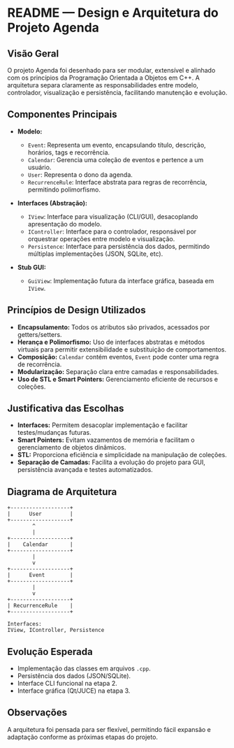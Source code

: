 # README — Design e Arquitetura do Projeto Agenda

## Visão Geral

O projeto Agenda foi desenhado para ser modular, extensível e alinhado com os princípios da Programação Orientada a Objetos em C++. A arquitetura separa claramente as responsabilidades entre modelo, controlador, visualização e persistência, facilitando manutenção e evolução.

## Componentes Principais

- **Modelo:**
  - `Event`: Representa um evento, encapsulando título, descrição, horários, tags e recorrência.
  - `Calendar`: Gerencia uma coleção de eventos e pertence a um usuário.
  - `User`: Representa o dono da agenda.
  - `RecurrenceRule`: Interface abstrata para regras de recorrência, permitindo polimorfismo.

- **Interfaces (Abstração):**
  - `IView`: Interface para visualização (CLI/GUI), desacoplando apresentação do modelo.
  - `IController`: Interface para o controlador, responsável por orquestrar operações entre modelo e visualização.
  - `Persistence`: Interface para persistência dos dados, permitindo múltiplas implementações (JSON, SQLite, etc).

- **Stub GUI:**
  - `GuiView`: Implementação futura da interface gráfica, baseada em `IView`.

## Princípios de Design Utilizados

- **Encapsulamento:** Todos os atributos são privados, acessados por getters/setters.
- **Herança e Polimorfismo:** Uso de interfaces abstratas e métodos virtuais para permitir extensibilidade e substituição de comportamentos.
- **Composição:** `Calendar` contém eventos, `Event` pode conter uma regra de recorrência.
- **Modularização:** Separação clara entre camadas e responsabilidades.
- **Uso de STL e Smart Pointers:** Gerenciamento eficiente de recursos e coleções.

## Justificativa das Escolhas

- **Interfaces:** Permitem desacoplar implementação e facilitar testes/mudanças futuras.
- **Smart Pointers:** Evitam vazamentos de memória e facilitam o gerenciamento de objetos dinâmicos.
- **STL:** Proporciona eficiência e simplicidade na manipulação de coleções.
- **Separação de Camadas:** Facilita a evolução do projeto para GUI, persistência avançada e testes automatizados.

## Diagrama de Arquitetura

```
+-------------------+
|      User         |
+-------------------+
        ^
        |
+-------------------+
|    Calendar       |
+-------------------+
        |
        v
+-------------------+
|      Event        |
+-------------------+
        |
        v
+-------------------+
| RecurrenceRule    |
+-------------------+

Interfaces:
IView, IController, Persistence
```

## Evolução Esperada

- Implementação das classes em arquivos `.cpp`.
- Persistência dos dados (JSON/SQLite).
- Interface CLI funcional na etapa 2.
- Interface gráfica (Qt/JUCE) na etapa 3.

## Observações

A arquitetura foi pensada para ser flexível, permitindo fácil expansão e adaptação conforme as próximas etapas do projeto.
